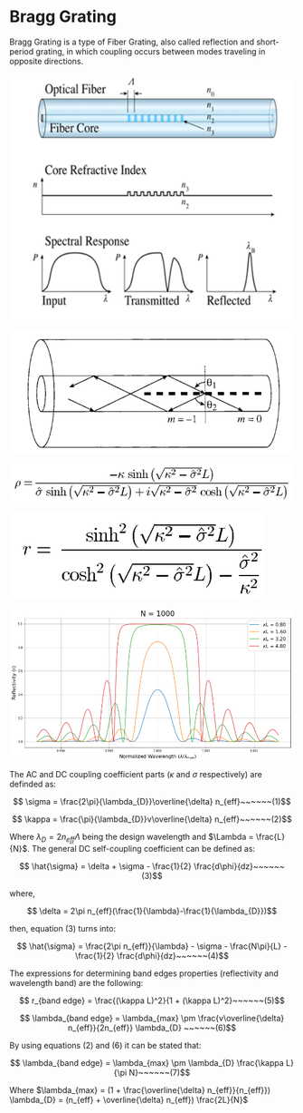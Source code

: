 # Bragg Grating

Bragg Grating is a type of Fiber Grating, also called reflection and short-period grating, in which coupling occurs between modes traveling in opposite directions.

![Fiber Bragg Grating](../../README_Media/FiberBraggGrating.png)

![Fiber Bragg Grating Reflections](../../README_Media/FiberBraggGratingReflections.png)

![Amplitude Reflection](../../README_Media/AmplitudeReflection.png)

![Power Reflection](../../README_Media/PowerReflection.png)

![Normalized wavelength reflectivity](../../README_Media/normWv_reflectivity.png)

The AC and DC coupling coefficient parts ($\kappa$ and $\sigma$ respectively) are definded as:

$$ \sigma = \frac{2\pi}{\lambda_{D}}\overline{\delta} n_{eff}~~~~~~(1)$$

$$ \kappa = \frac{\pi}{\lambda_{D}}v\overline{\delta} n_{eff}~~~~~~(2)$$

Where $\lambda_{D} = 2 n_{eff} \Lambda$ being the design wavelength and $\Lambda = \frac{L}{N}$. The general DC self-coupling coefficient can be defined as:

$$ \hat{\sigma} = \delta + \sigma - \frac{1}{2} \frac{d\phi}{dz}~~~~~~(3)$$ 

where,

$$ \delta = 2\pi n_{eff}(\frac{1}{\lambda}-\frac{1}{\lambda_{D}})$$

then, equation (3) turns into:

$$ \hat{\sigma} = \frac{2\pi n_{eff}}{\lambda} - \sigma -  \frac{N\pi}{L} - \frac{1}{2} \frac{d\phi}{dz}~~~~~~(4)$$

The expressions for determining band edges properties (reflectivity and wavelength band) are the following:

$$ r_{band edge} = \frac{(\kappa L)^2}{1 + (\kappa L)^2}~~~~~~(5)$$

$$ \lambda_{band edge} = \lambda_{max} \pm \frac{v\overline{\delta} n_{eff}}{2n_{eff}} \lambda_{D} ~~~~~~(6)$$  

By using equations (2) and (6) it can be stated that:

$$ \lambda_{band edge} = \lambda_{max} \pm \lambda_{D} \frac{\kappa L}{\pi N}~~~~~~(7)$$  

Where $\lambda_{max} = (1 + \frac{\overline{\delta} n_{eff}}{n_{eff}}) \lambda_{D} = (n_{eff} + \overline{\delta} n_{eff}) \frac{2L}{N}$